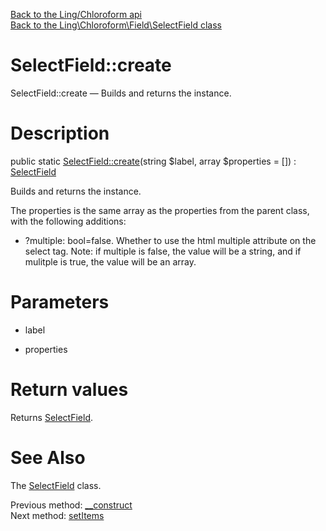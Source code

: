 [Back to the Ling/Chloroform api](https://github.com/lingtalfi/Chloroform/blob/master/doc/api/Ling/Chloroform.md)<br>
[Back to the Ling\Chloroform\Field\SelectField class](https://github.com/lingtalfi/Chloroform/blob/master/doc/api/Ling/Chloroform/Field/SelectField.md)


SelectField::create
================



SelectField::create — Builds and returns the instance.




Description
================


public static [SelectField::create](https://github.com/lingtalfi/Chloroform/blob/master/doc/api/Ling/Chloroform/Field/SelectField/create.md)(string $label, array $properties = []) : [SelectField](https://github.com/lingtalfi/Chloroform/blob/master/doc/api/Ling/Chloroform/Field/SelectField.md)




Builds and returns the instance.


The properties is the same array as the properties from the parent class,
with the following additions:

- ?multiple: bool=false. Whether to use the html multiple attribute on the select tag.
Note: if multiple is false, the value will be a string, and if mulitple is true,
the value will be an array.




Parameters
================


- label

    

- properties

    


Return values
================

Returns [SelectField](https://github.com/lingtalfi/Chloroform/blob/master/doc/api/Ling/Chloroform/Field/SelectField.md).








See Also
================

The [SelectField](https://github.com/lingtalfi/Chloroform/blob/master/doc/api/Ling/Chloroform/Field/SelectField.md) class.

Previous method: [__construct](https://github.com/lingtalfi/Chloroform/blob/master/doc/api/Ling/Chloroform/Field/SelectField/__construct.md)<br>Next method: [setItems](https://github.com/lingtalfi/Chloroform/blob/master/doc/api/Ling/Chloroform/Field/SelectField/setItems.md)<br>

